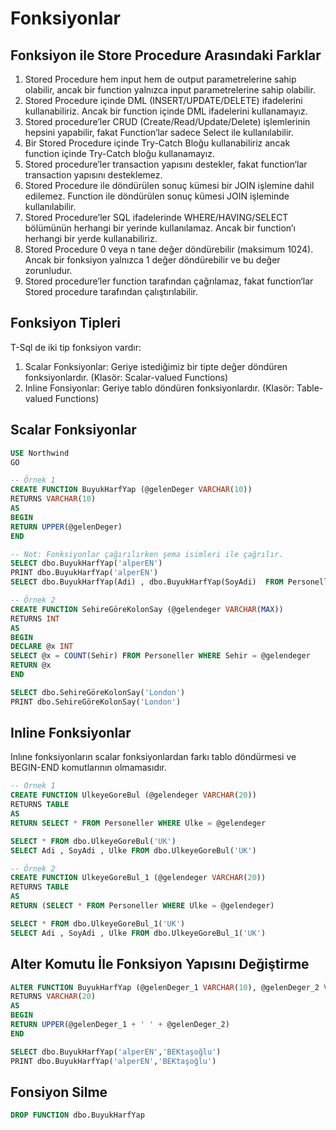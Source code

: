 # Fonksiyonlar

## Fonksiyon ile Store Procedure Arasındaki Farklar

1. Stored Procedure hem input hem de output parametrelerine sahip olabilir, ancak bir function yalnızca input parametrelerine sahip olabilir.
2. Stored Procedure içinde DML (INSERT/UPDATE/DELETE) ifadelerini kullanabiliriz. Ancak bir function içinde DML ifadelerini kullanamayız.
3. Stored procedure’ler CRUD (Create/Read/Update/Delete) işlemlerinin hepsini yapabilir, fakat Function‘lar sadece Select ile kullanılabilir.
4. Bir Stored Procedure içinde Try-Catch Bloğu kullanabiliriz ancak function içinde Try-Catch bloğu kullanamayız.
5. Stored procedure’ler transaction yapısını destekler, fakat function‘lar transaction yapısını desteklemez.
6. Stored Procedure ile döndürülen sonuç kümesi bir JOIN işlemine dahil edilemez. Function ile döndürülen sonuç kümesi JOIN işleminde kullanılabilir.
7. Stored Procedure’ler SQL ifadelerinde WHERE/HAVING/SELECT bölümünün herhangi bir yerinde kullanılamaz. Ancak bir function’ı herhangi bir yerde kullanabiliriz.
8. Stored Procedure 0 veya n tane değer döndürebilir (maksimum 1024). Ancak bir fonksiyon yalnızca 1 değer döndürebilir ve bu değer zorunludur.
9. Stored procedure’ler function tarafından çağrılamaz, fakat function‘lar Stored procedure tarafından çalıştırılabilir.

## Fonksiyon Tipleri

T-Sql de iki tip fonksiyon vardır:

1. Scalar Fonksiyonlar: Geriye istediğimiz bir tipte değer döndüren fonksiyonlardır. (Klasör: Scalar-valued Functions)
2. Inline Fonsiyonlar: Geriye tablo döndüren fonksiyonlardır. (Klasör: Table-valued Functions)

## Scalar Fonksiyonlar

```sql
USE Northwind
GO

-- Örnek 1
CREATE FUNCTION BuyukHarfYap (@gelenDeger VARCHAR(10))
RETURNS VARCHAR(10)
AS
BEGIN
RETURN UPPER(@gelenDeger)
END

-- Not: Fonksiyonlar çağırılırken şema isimleri ile çağrılır.
SELECT dbo.BuyukHarfYap('alperEN')
PRINT dbo.BuyukHarfYap('alperEN')
SELECT dbo.BuyukHarfYap(Adi) , dbo.BuyukHarfYap(SoyAdi)  FROM Personeller

-- Örnek 2
CREATE FUNCTION SehireGöreKolonSay (@gelendeger VARCHAR(MAX))
RETURNS INT
AS
BEGIN
DECLARE @x INT
SELECT @x = COUNT(Sehir) FROM Personeller WHERE Sehir = @gelendeger
RETURN @x
END

SELECT dbo.SehireGöreKolonSay('London')
PRINT dbo.SehireGöreKolonSay('London')
```

## Inline Fonksiyonlar

Inlıne fonksiyonların scalar fonksiyonlardan farkı tablo döndürmesi ve BEGIN-END komutlarının olmamasıdır.

```sql
-- Örnek 1
CREATE FUNCTION UlkeyeGoreBul (@gelendeger VARCHAR(20))
RETURNS TABLE
AS
RETURN SELECT * FROM Personeller WHERE Ulke = @gelendeger

SELECT * FROM dbo.UlkeyeGoreBul('UK')
SELECT Adi , SoyAdi , Ulke FROM dbo.UlkeyeGoreBul('UK')

-- Örnek 2
CREATE FUNCTION UlkeyeGoreBul_1 (@gelendeger VARCHAR(20))
RETURNS TABLE
AS
RETURN (SELECT * FROM Personeller WHERE Ulke = @gelendeger)

SELECT * FROM dbo.UlkeyeGoreBul_1('UK')
SELECT Adi , SoyAdi , Ulke FROM dbo.UlkeyeGoreBul_1('UK')
```

## Alter Komutu İle Fonksiyon Yapısını Değiştirme

```sql
ALTER FUNCTION BuyukHarfYap (@gelenDeger_1 VARCHAR(10), @gelenDeger_2 VARCHAR(10))
RETURNS VARCHAR(20)
AS
BEGIN
RETURN UPPER(@gelenDeger_1 + ' ' + @gelenDeger_2)
END

SELECT dbo.BuyukHarfYap('alperEN','BEKtaşoğlu')
PRINT dbo.BuyukHarfYap('alperEN','BEKtaşoğlu')
```

## Fonsiyon Silme

```sql
DROP FUNCTION dbo.BuyukHarfYap
```
